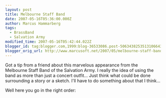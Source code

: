 ```yaml
---
layout: post
title: Melbourne Staff Band
date: 2007-05-16T05:36:00.000Z
author: Marcus Hammarberg
tags:
  - BrassBand
  - Salvation Army
modified_time: 2007-05-16T05:42:44.022Z
blogger_id: tag:blogger.com,1999:blog-36533086.post-5063438253513106643
blogger_orig_url: http://www.marcusoft.net/2007/05/melbourne-staff-band.html
---
```


Got a tip
from a friend about this marvelous appearance from the Melbourne Staff
Band of the Salvation Army. I really the idea of using the band as more
than just a concert outfit... Just think what could be done surrounding
a story or a sketch. I'll have to do something about that I think...

Well here you go in the right order:
